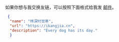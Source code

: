 如果你想与我交换友链，可以按照下面格式给我发 [邮件](mailto:ikangjia.cn@outlook.com)。

```json
 {
  "name": "林深时觉寒",
  "url": "https://ikangjia.cn",
  "description": "Every dog has its day."
  }
```